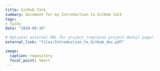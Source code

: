 ```yaml
---
title: GitHub Talk
summary: Document for my Introduction to GitHub talk
tags:
- Talks
date: "2020-09-10"

# Optional external URL for project (replaces project detail page).
external_link: "files/Introduction_to_GitHub_doc.pdf"

image:
  caption: repository
  focal_point: Smart
---
```

